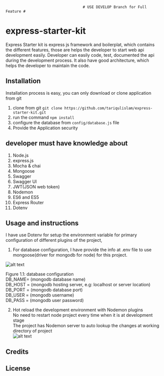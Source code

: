                                        # USE DEVELOP Branch for Full Feature #
# express-starter-kit
Express Starter kit is express js framework and boilerplat, which contains the different features, those are helps the developer to start web api development easily. Developer can easily code, test, documented the api during the development process. It also have good architecture, which helps the developer to maintain the code.

## Installation

Installation process is easy, you can only download or clone application from git

1. clone from git `git clone https://github.com/tariqulislam/express-starter-kit.git`
2. run the command `npm install`
3. configure the database from `config/database.js` file
4. Provide the Application security

## developer must have knowledge about

1. Node.js
2. express.js
3. Mocha & chai
4. Mongoose
5. Swagger
6. Swagger UI
7. JWT(JSON web token)
8. Nodemon
9. ES6 and ES5
10. Express Router
11. Dotenv


## Usage and instructions
I have use Dotenv for setup the environment variable for primary configuration of different plugins of the project,

1. For database configuration, I have provide the info at .env file to use mongoose(driver for mongodb for node) for this project.

![alt text](https://github.com/tariqulislam/express-starter-kit/blob/feature/user-guide/public/images/env.png)

Figure 1.1: database configuration <br />
    DB_NAME= (mongodb database name) <br />
    DB_HOST = (mongodb hosting server, e.g: localhost or server location) <br />
    DB_PORT = (mongodb database port) <br />
    DB_USER = (mongodb username) <br />
    DB_PASS = (mongodb user password) <br />

2. Hot reload the development environment with Nodemon plugins <br />
    No need to restart node project every time when it is at development stage <br />
    The project has Nodemon server to auto lookup the changes at working directory of project <br />
![alt text](https://github.com/tariqulislam/express-starter-kit/blob/feature/user-guide/public/images/nodemoon.png)

## Credits



## License
